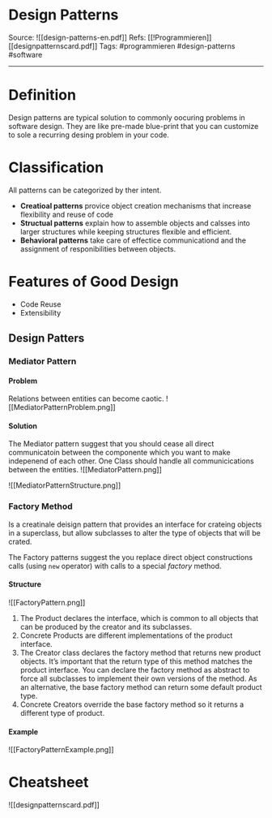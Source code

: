 # Design Patterns
Source: ![[design-patterns-en.pdf]]
Refs: [[!Programmieren]] [[designpatternscard.pdf]]
Tags: #programmieren #design-patterns #software 

---

# Definition
Design patterns are typical solution to commonly oocuring problems in software design. They are like pre-made blue-print that you can customize to sole a recurring desing problem in your code.

# Classification
All patterns can be categorized by ther intent. 
- **Creatioal patterns** provice object creation mechanisms that increase flexibility and reuse of code
- **Structual patterns** explain how to assemble objects and calsses into larger structures while keeping structures flexible and efficient. 
- **Behavioral patterns** take care of effectice communicationd and the assignment of responibilities between objects.

# Features of Good Design
- Code Reuse
- Extensibility

## Design Patters
### Mediator Pattern
#### Problem
Relations between entities can become caotic.
![[MediatorPatternProblem.png]]

#### Solution
The Mediator pattern suggest that you should cease all direct communicatoin between the componente which you want to make indepenend of each other. 
One Class should handle all communicications between the entities. 
![[MediatorPattern.png]]

![[MediatorPatternStructure.png]]

### Factory Method
Is a creatinale deisign pattern that provides an interface for crateing objects in a superclass, but allow subclasses to alter the type of objects that will be crated.

The Factory patterns suggest the you replace direct object constructions calls (using `new` operator) with calls to a special *factory* method. 

#### Structure
![[FactoryPattern.png]]
1. The Product declares the interface, which is common to all
objects that can be produced by the creator and its subclasses.
2. Concrete Products are different implementations of the product
interface.
3. The Creator class declares the factory method that returns
new product objects. It’s important that the return type of this
method matches the product interface.
You can declare the factory method as abstract to force all subclasses
to implement their own versions of the method. As an
alternative, the base factory method can return some default
product type.
4. Concrete Creators override the base factory method so it
returns a different type of product.

#### Example
![[FactoryPatternExample.png]]

# Cheatsheet
![[designpatternscard.pdf]]